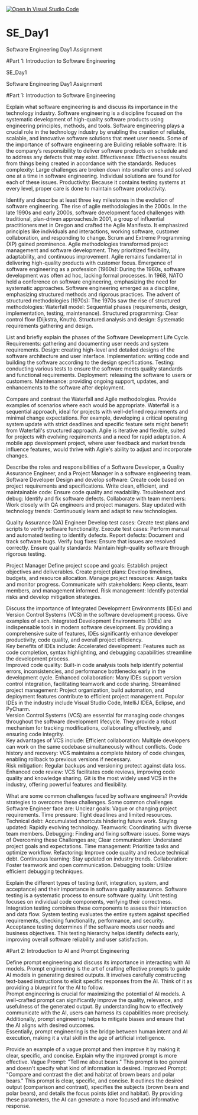 [![Open in Visual Studio Code](https://classroom.github.com/assets/open-in-vscode-2e0aaae1b6195c2367325f4f02e2d04e9abb55f0b24a779b69b11b9e10269abc.svg)](https://classroom.github.com/online_ide?assignment_repo_id=15538897&assignment_repo_type=AssignmentRepo)
# SE_Day1
Software Engineering Day1 Assignment

#Part 1: Introduction to Software Engineering

SE_Day1

Software Engineering Day1 Assignment

#Part 1: Introduction to Software Engineering

Explain what software engineering is and discuss its importance in the technology industry.
Software engineering is a discipline focused on the systematic development of high-quality software products using engineering principles, methods, and tools. Software engineering plays a crucial role in the technology industry by enabling the creation of reliable, scalable, and innovative software solutions that meet user needs.
Some of the importance of software engineering are 
Building reliable software: It is the company’s responsibility to deliver software products on schedule and to address any defects that may exist.
Effectiveness: Effectiveness results from things being created in accordance with the standards.
Reduces complexity: Large challenges are broken down into smaller ones and solved one at a time in software engineering. Individual solutions are found for each of these issues.
Productivity: Because it contains testing systems at every level, proper care is done to maintain software productivity.


Identify and describe at least three key milestones in the evolution of software engineering.
The rise of agile methodologies in the 2000s. In the late 1990s and early 2000s, software development faced challenges with traditional, plan-driven approaches.In 2001, a group of influential practitioners met in Oregon and crafted the Agile Manifesto. It emphasized principles like individuals and interactions, working software, customer collaboration, and responding to change.
Scrum and Extreme Programming (XP) gained prominence. Agile methodologies transformed project management and software development. They prioritized flexibility, adaptability, and continuous improvement. Agile remains fundamental in delivering high-quality products with customer focus.
Emergence of software engineering as a profession (1960s):
During the 1960s, software development was often ad hoc, lacking formal processes. In 1968, NATO held a conference on software engineering, emphasizing the need for systematic approaches. Software engineering emerged as a discipline, emphasizing structured methods and rigorous practices.
The advent of structured methodologies (1970s): The 1970s saw the rise of structured methodologies:
Waterfall model: Sequential phases (requirements, design, implementation, testing, maintenance).
Structured programming: Clear control flow (Dijkstra, Knuth).
Structured analysis and design: Systematic requirements gathering and design.


List and briefly explain the phases of the Software Development Life Cycle.
Requirements: gathering and documenting user needs and system requirements.
Design: creating high-level and detailed designs of the software architecture and user interface.
Implementation: writing code and building the software according to the design specifications.
Testing: conducting various tests to ensure the software meets quality standards and functional requirements.
Deployment: releasing the software to users or customers.
Maintenance: providing ongoing support, updates, and enhancements to the software after deployment.



Compare and contrast the Waterfall and Agile methodologies. Provide examples of scenarios where each would be appropriate.
Waterfall is a sequential approach, ideal for projects with well-defined requirements and minimal change expectations. For example, developing a critical operating system update with strict deadlines and specific feature sets might benefit from Waterfall's structured approach.
Agile is iterative and flexible, suited for projects with evolving requirements and a need for rapid adaptation. A mobile app development project, where user feedback and market trends influence features, would thrive with Agile's ability to adjust and incorporate changes.



Describe the roles and responsibilities of a Software Developer, a Quality Assurance Engineer, and a Project Manager in a software engineering team.
Software Developer
Design and develop software: Create code based on project requirements and specifications.
Write clean, efficient, and maintainable code: Ensure code quality and readability.
Troubleshoot and debug: Identify and fix software defects.
Collaborate with team members: Work closely with QA engineers and project managers.
Stay updated with technology trends: Continuously learn and adapt to new technologies.

Quality Assurance (QA) Engineer
Develop test cases: Create test plans and scripts to verify software functionality.
Execute test cases: Perform manual and automated testing to identify defects.
Report defects: Document and track software bugs.
Verify bug fixes: Ensure that issues are resolved correctly.
Ensure quality standards: Maintain high-quality software through rigorous testing.

Project Manager
Define project scope and goals: Establish project objectives and deliverables.
Create project plans: Develop timelines, budgets, and resource allocation.
Manage project resources: Assign tasks and monitor progress.
Communicate with stakeholders: Keep clients, team members, and management informed.
Risk management: Identify potential risks and develop mitigation strategies.




Discuss the importance of Integrated Development Environments (IDEs) and Version Control Systems (VCS) in the software development process. Give examples of each.
Integrated Development Environments (IDEs) are indispensable tools in modern software development. By providing a comprehensive suite of features, IDEs significantly enhance developer productivity, code quality, and overall project efficiency.   
Key benefits of IDEs include:
Accelerated development: Features such as code completion, syntax highlighting, and debugging capabilities streamline the development process.   
Improved code quality: Built-in code analysis tools help identify potential errors, inconsistencies, and performance bottlenecks early in the development cycle.
Enhanced collaboration: Many IDEs support version control integration, facilitating teamwork and code sharing. Streamlined project management: Project organization, build automation, and deployment features contribute to efficient project management.
Popular IDEs in the industry include Visual Studio Code, IntelliJ IDEA, Eclipse, and PyCharm.   
Version Control Systems (VCS) are essential for managing code changes throughout the software development lifecycle. They provide a robust mechanism for tracking modifications, collaborating effectively, and ensuring code integrity.   
Key advantages of VCS include:
Efficient collaboration: Multiple developers can work on the same codebase simultaneously without conflicts.
Code history and recovery: VCS maintains a complete history of code changes, enabling rollback to previous versions if necessary.   
Risk mitigation: Regular backups and versioning protect against data loss.
Enhanced code review: VCS facilitates code reviews, improving code quality and knowledge sharing. Git is the most widely used VCS in the industry, offering powerful features and flexibility.   


What are some common challenges faced by software engineers? Provide strategies to overcome these challenges.
Some common challenges Software Engineer face are:
Unclear goals: Vague or changing project requirements.
Time pressure: Tight deadlines and limited resources.
Technical debt: Accumulated shortcuts hindering future work.
Staying updated: Rapidly evolving technology.
Teamwork: Coordinating with diverse team members.
Debugging: Finding and fixing software issues.
Some ways of Overcoming these Challenges are;
Clear communication: Understand project goals and expectations.
Time management: Prioritize tasks and optimize workflow.
Refactoring: Improve code quality and reduce technical debt.
Continuous learning: Stay updated on industry trends.
Collaboration: Foster teamwork and open communication.
Debugging tools: Utilize efficient debugging techniques.



Explain the different types of testing (unit, integration, system, and acceptance) and their importance in software quality assurance.
Software testing is a systematic process to ensure software quality. 
Unit testing focuses on individual code components, verifying their correctness. 
Integration testing combines these components to assess their interaction and data flow. 
System testing evaluates the entire system against specified requirements, checking functionality, performance, and security. 
Acceptance testing determines if the software meets user needs and business objectives. This testing hierarchy helps identify defects early, improving overall software reliability and user satisfaction.


#Part 2: Introduction to AI and Prompt Engineering


Define prompt engineering and discuss its importance in interacting with AI models.
Prompt engineering is the art of crafting effective prompts to guide AI models in generating desired outputs. It involves carefully constructing text-based instructions to elicit specific responses from the AI. Think of it as providing a blueprint for the AI to follow.   
Prompt engineering is crucial for maximizing the potential of AI models. A well-crafted prompt can significantly improve the quality, relevance, and usefulness of the generated output. By understanding how to effectively communicate with the AI, users can harness its capabilities more precisely. Additionally, prompt engineering helps to mitigate biases and ensure that the AI aligns with desired outcomes.   
Essentially, prompt engineering is the bridge between human intent and AI execution, making it a vital skill in the age of artificial intelligence.



Provide an example of a vague prompt and then improve it by making it clear, specific, and concise. Explain why the improved prompt is more effective.
Vague Prompt: "Tell me about bears."
This prompt is too general and doesn't specify what kind of information is desired.
Improved Prompt: "Compare and contrast the diet and habitat of brown bears and polar bears."
This prompt is clear, specific, and concise. It outlines the desired output (comparison and contrast), specifies the subjects (brown bears and polar bears), and details the focus points (diet and habitat). By providing these parameters, the AI can generate a more focused and informative response.
